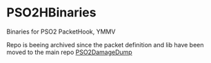 # PSO2HBinaries
Binaries for PSO2 PacketHook, YMMV

Repo is beeing archived since the packet definition and lib have been moved to the main repo [PSO2DamageDump](https://github.com/approved/PSO2DamageDump)
